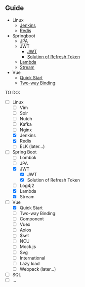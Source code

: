 ## Guide
- Linux
    - [Jenkins](https://github.com/TerenceWtc/documents/blob/master/Linux/Jenkins/Jenkins.md)
    - [Redis](https://github.com/TerenceWtc/documents/blob/master/Linux/Redis/Redis.md)
- Springboot
    - [JPA](https://github.com/TerenceWtc/documents/blob/master/Springboot/JPA/JPA.md)
    - JWT
        - [JWT](https://github.com/TerenceWtc/documents/blob/master/Springboot/JWT/JWT.md)
        - [Solution of Refresh Token](https://github.com/TerenceWtc/documents/blob/master/Springboot/JWT/Solution%20of%20Refresh%20Token.md)
    - [Lambda](https://github.com/TerenceWtc/documents/blob/master/Springboot/Lambda/Lambda.md)
    - [Stream](https://github.com/TerenceWtc/documents/blob/master/Springboot/Stream/Stream.md)
- Vue
    - [Quick Start](https://github.com/TerenceWtc/documents/blob/master/Vue/Quick%20Start/Quick%20Start.md)
    - [Two-way Binding](https://github.com/TerenceWtc/documents/blob/master/Vue/Two%2Dway%20Binding/Two%2Dway%20Binding.md)

TO DO:  
- [ ] Linux
    - [ ] Vim
    - [ ] Solr
    - [ ] Nutch
    - [ ] Kafka
    - [ ] Nginx
    - [x] Jenkins
    - [x] Redis
    - [ ] ELK (later...)
- [ ] Spring Boot
    - [ ] Lombok
    - [ ] JPA
    - [x] JWT
        - [x] JWT
        - [x] Solution of Refresh Token
    - [ ] Log4j2
    - [x] Lambda
    - [x] Stream
- [ ] Vue
    - [x] Quick Start
    - [ ] Two-way Binding
    - [ ] Component
    - [ ] Vuex
    - [ ] Axios
    - [ ] $set
    - [ ] NCU
    - [ ] Mock.js
    - [ ] Svg
    - [ ] International
    - [ ] Lazy load
    - [ ] Webpack (later...)
- [ ] SQL
- [ ] ...